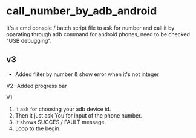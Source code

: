 # call_number_by_adb_android
It's a cmd console / batch script file to ask for number and call it by oparating through adb command for android phones, need to be checked "USB debugging".


v3
- 
- Added fliter by number & show error when it's not integer 

V2
-Added progress bar

V1

1. It ask for choosing your adb device id.
2. Then it just ask You for input of the phone number.
3. It shows SUCCES / FAULT message.
4. Loop to the begin.

